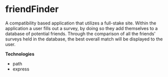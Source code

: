 # friendFinder

A compatibility based application that utilizes a full-stake site. Within the application a user fills out a survey, by doing so they add themselves to a database of potential friends. Through the comparison of all the friends' surveys held in the database, the best overall match will be displayed to the user.

__Technologies__
* path
* express